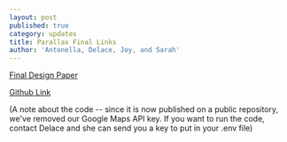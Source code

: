 ```yaml
---
layout: post
published: true
category: updates
title: Parallax Final Links
author: 'Antonella, Delace, Joy, and Sarah'
---
```

[Final Design Paper](https://docs.google.com/document/d/1tR_ubPGjU0_NqcsAdWrbTX6JL-royGOEo7jzW9U8nWI/edit?usp=sharing)

[Github Link](https://github.com/edwardsarah/parallax2)

(A note about the code -- since it is now published on a public repository, we've removed our Google Maps API key. If you want to run the code, contact Delace and she can send you a key to put in your .env file)
